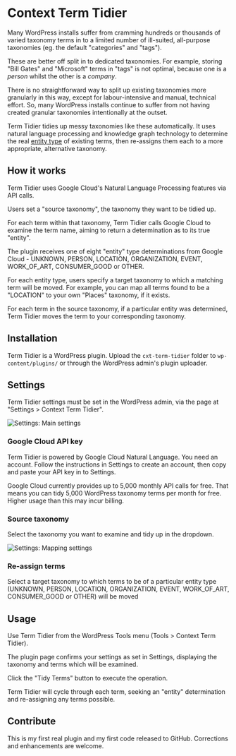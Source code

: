 # Context Term Tidier

Many WordPress installs suffer from cramming hundreds or thousands of varied taxonomy terms in to a limited number of ill-suited, all-purpose taxonomies (eg. the default "categories" and "tags").

These are better off split in to dedicated taxonomies. For example, storing "Bill Gates" and "Microsoft" terms in "tags" is not optimal, because one is a *person* whilst the other is a *company*.

There is no straightforward way to split up existing taxonomies more granularly in this way, except for  labour-intensive and manual, technical effort. So, many WordPress installs continue to suffer from not having created granular taxonomies intentionally at the outset.

Term Tidier tidies up messy taxonomies like these automatically. It uses natural language processing and knowledge graph technology to determine the real <a href="https://gcloud.readthedocs.io/en/latest/_modules/google/cloud/language/entity.html#EntityType">entity type</a> of existing terms, then re-assigns them each to a more appropriate, alternative taxonomy.

## How it works

Term Tidier uses Google Cloud's Natural Language Processing features via API calls.

Users set a "source taxonomy", the taxonomy they want to be tidied up.

For each term within that taxonomy, Term Tidier calls Google Cloud to examine the term name, aiming to return a determination as to its true "entity".

The plugin receives one of eight "entity" type determinations from Google Cloud - UNKNOWN, PERSON, LOCATION, ORGANIZATION, EVENT, WORK_OF_ART, CONSUMER_GOOD or OTHER.

For each entity type, users specify a target taxonomy to which a matching term will be moved. For example, you can map all terms found to be a "LOCATION" to your own "Places" taxonomy, if it exists.

For each term in the source taxonomy, if a particular entity was determined, Term Tidier moves the term to your corresponding taxonomy.

## Installation

Term Tidier is a WordPress plugin. Upload the `cxt-term-tidier` folder to `wp-content/plugins/` or through the WordPress admin's plugin uploader.

## Settings

Term Tidier settings must be set in the WordPress admin, via the page at "Settings > Context Term Tidier".

![Settings: Main settings](https://i.imgur.com/CkP9nQA.png)

### Google Cloud API key

Term Tidier is powered by Google Cloud Natural Language. You need an account. Follow the instructions in Settings to create an account, then copy and paste your API key in to Settings.

Google Cloud currently provides up to 5,000 monthly API calls for free. That means you can tidy 5,000 WordPress taxonomy terms per month for free. Higher usage than this may incur billing.

### Source taxonomy

Select the taxonomy you want to examine and tidy up in the dropdown.

![Settings: Mapping settings](https://i.imgur.com/zhEUGnq.png)

### Re-assign terms

Select a target taxonomy to which terms to be of a particular entity type (UNKNOWN, PERSON, LOCATION, ORGANIZATION, EVENT, WORK_OF_ART, CONSUMER_GOOD or OTHER) will be moved

## Usage

Use Term Tidier from the WordPress Tools menu (Tools > Context Term Tidier).

The plugin page confirms your settings as set in Settings, displaying the taxonomy and terms which will be examined.

Click the "Tidy Terms" button to execute the operation.

Term Tidier will cycle through each term, seeking an "entity" determination and re-assigning any terms possible.

## Contribute

This is my first real plugin and my first code released to GitHub. Corrections and enhancements are welcome.
